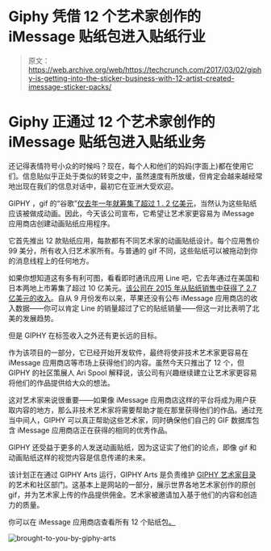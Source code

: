 # Giphy 凭借 12 个艺术家创作的 iMessage 贴纸包进入贴纸行业

> 原文：<https://web.archive.org/web/https://techcrunch.com/2017/03/02/giphy-is-getting-into-the-sticker-business-with-12-artist-created-imessage-sticker-packs/>

# Giphy 正通过 12 个艺术家创作的 iMessage 贴纸包进入贴纸业务

还记得表情符号小众的时候吗？现在，每个人和他们的妈妈(字面上)都在使用它们。信息贴似乎正处于类似的转变之中，虽然速度有所放缓，但肯定会越来越经常地出现在我们的信息对话中，最初它在亚洲大受欢迎。

GIPHY ，gif 的“谷歌”[仅去年一年就筹集了超过 1 . 2 亿美元](https://web.archive.org/web/20230316054041/https://techcrunch.com/2016/10/31/giphy-the-platform-for-all-things-gif-raises-72-million-in-new-funding/)，当然认为这些贴纸应该被做成动画。因此，今天该公司宣布，它希望让艺术家更容易为 iMessage 应用商店创建动画贴纸应用程序。

它首先推出 12 款贴纸应用，每款都有不同艺术家的动画贴纸设计。每个应用售价 99 美分，所有收入归艺术家所有。与普通的 gif 不同，这些贴纸可以被拖动到你的消息线程上的任何地方。

如果你想知道这有多有利可图，看看即时通讯应用 Line 吧，它去年通过在美国和日本两地上市筹集了超过 10 亿美元。[该公司在 2015 年从贴纸销售中获得了 2.7 亿美元的收入](https://web.archive.org/web/20230316054041/https://techcrunch.com/2016/06/13/chat-app-line-makes-over-270-million-a-year-from-selling-stickers/)。自从 9 月份发布以来，苹果还没有公布 iMessage 应用商店的收入数据——你可以肯定 Line 的销量超过了它的贴纸销量——但这一对比表明了北美的发展趋势。

但是 GIPHY 在标签收入之外还有更长远的目标。

作为该项目的一部分，它已经开始开发软件，最终将使非技术艺术家更容易在 iMessage 应用商店等市场上获得他们的内容。虽然今天只推出了 12 个，但 GIPHY 的社区策展人 Ari Spool 解释说，该公司有兴趣继续建立让艺术家更容易将他们的作品提供给大众的想法。

这对艺术家来说很重要——如果像 iMessage 应用商店这样的平台将成为用户获取内容的地方，那么非技术艺术家将需要帮助才能在那里获得他们的作品。通过充当中间人，GIPHY 可以真正帮助这些艺术家，同时确保他们自己的 GIF 数据库包含 iMessage 应用商店正在获得的相同的优秀作品。

GIPHY 还受益于更多的人发送动画贴纸，因为这证实了他们的论点，即像 gif 和动画贴纸这样的视觉内容是信息传递的未来。

该计划正在通过 GIPHY Arts 运行，GIPHY Arts 是负责维护 [GIPHY 艺术家目录](https://web.archive.org/web/20230316054041/http://giphy.com/artists)的艺术和社区部门。这基本上是网站的一部分，展示世界各地艺术家创作的原创 gif，并为艺术家上传的作品提供佣金。艺术家被邀请加入基于他们的内容和创造力的质量。

你可以在 iMessage 应用商店查看所有 12 个贴纸包[。](https://web.archive.org/web/20230316054041/https://itunes.apple.com/us/developer/giphy-arts-llc/id1194231690)

![brought-to-you-by-giphy-arts](img/131ad724fefd09cd8110e84abc3d7c74.png)